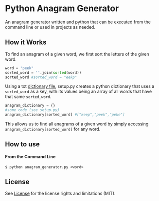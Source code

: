 # Python Anagram Generator
An anagram generator written and python that can be executed from the command line or used in projects as needed.
## How it Works
To find an anagram of a given word, we first sort the letters of the given word.

```Python
word = "peek"
sorted_word = ''.join(sorted(word))
sorted_word #sorted_word = "eekp"
```

Using a txt [dictionary file](https://github.com/dwyl/english-words), setup.py creates a python dictionary that uses a ```sorted_word``` as a key, with its values being an array of all words that have that same ```sorted_word```.
```python
anagram_dictionary = {}
#some code (see setup.py)
anagram_dictionary[sorted_word] #["keep","peek","peke"]
```

This allows us to find all anagrams of a given word by simply accessing ```anagram_dictionary[sorted_word]``` for any word.

## How to use
#### From the Command Line
```
$ python anagram_generator.py <word>
```

## License
See [License](LICENSE.md) for the license rights and limitations (MIT).
